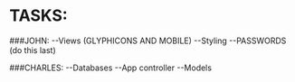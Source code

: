 # TASKS:

###JOHN:
--Views (GLYPHICONS AND MOBILE)
--Styling
--PASSWORDS (do this last) 

###CHARLES:
--Databases
--App controller
--Models
